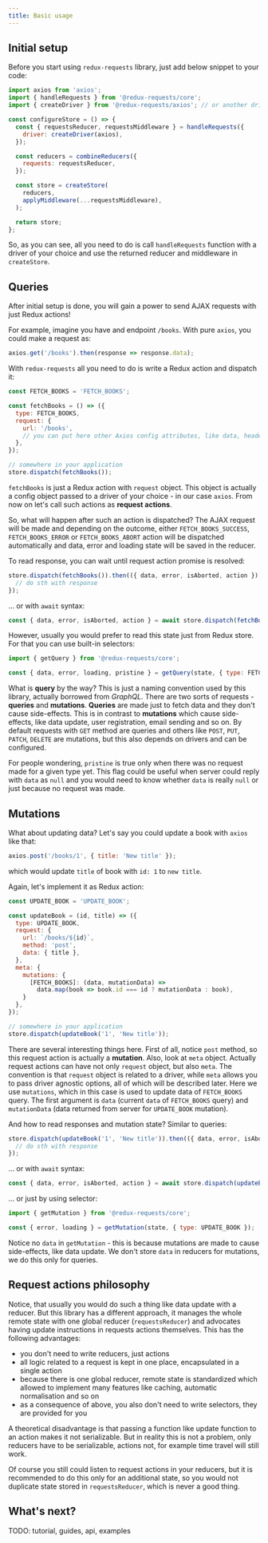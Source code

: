 ```yaml
---
title: Basic usage
---
```


## Initial setup

Before you start using `redux-requests` library, just add below snippet to your code:
```js
import axios from 'axios';
import { handleRequests } from '@redux-requests/core';
import { createDriver } from '@redux-requests/axios'; // or another driver

const configureStore = () => {
  const { requestsReducer, requestsMiddleware } = handleRequests({
    driver: createDriver(axios),
  });

  const reducers = combineReducers({
    requests: requestsReducer,
  });

  const store = createStore(
    reducers,
    applyMiddleware(...requestsMiddleware),
  );

  return store;
};
```

So, as you can see, all you need to do is call `handleRequests` function
with a driver of your choice and use the returned reducer and middleware
in `createStore`.

## Queries

After initial setup is done, you will gain a power to send AJAX requests with just Redux actions!

For example, imagine you have and endpoint `/books`. With pure `axios`, you could
make a request as:
```js
axios.get('/books').then(response => response.data);
```

With `redux-requests` all you need to do is write a Redux action and dispatch it:
```js
const FETCH_BOOKS = 'FETCH_BOOKS';

const fetchBooks = () => ({
  type: FETCH_BOOKS,
  request: {
    url: '/books',
    // you can put here other Axios config attributes, like data, headers etc.
  },
});

// somewhere in your application
store.dispatch(fetchBooks());
```

`fetchBooks` is just a Redux action with `request` object. This object is actually
a config object passed to a driver of your choice - in our case `axios`. From now
on let's call such actions as **request actions**.

So, what will happen after such an action is dispatched? The AJAX request will be made
and depending on the outcome, either `FETCH_BOOKS_SUCCESS`, `FETCH_BOOKS_ERROR`
or `FETCH_BOOKS_ABORT` action will be dispatched automatically and data, error and
loading state will be saved in the reducer.

To read response, you can wait until request action promise is resolved:
```js
store.dispatch(fetchBooks()).then(({ data, error, isAborted, action }) => {
  // do sth with response
});
```
... or with `await` syntax:
```js
const { data, error, isAborted, action } = await store.dispatch(fetchBooks());
```

However, usually you would prefer to read this state just from Redux store.
For that you can use built-in selectors:
```js
import { getQuery } from '@redux-requests/core';

const { data, error, loading, pristine } = getQuery(state, { type: FETCH_BOOKS });
```

What is **query** by the way? This is just a naming convention used by this library,
actually borrowed from _GraphQL_. There are two sorts of requests - **queries**
and **mutations**. **Queries** are made just to fetch data and they don't cause
side-effects. This is in contrast to **mutations** which cause side-effects, like
data update, user registration, email sending and so on. By default requests with
`GET` method are queries and others like `POST`, `PUT`, `PATCH`, `DELETE` are mutations,
but this also depends on drivers and can be configured.

For people wondering, `pristine` is true only when there was no request made for a given type yet.
This flag could be useful when server could reply with `data` as `null` and you would
need to know whether `data` is really `null` or just because no request was made.

## Mutations

What about updating data? Let's say you could update a book with `axios` like that:
```js
axios.post('/books/1', { title: 'New title' });
```
which would update `title` of book with `id: 1` to `new title`.

Again, let's implement it as Redux action:
```js
const UPDATE_BOOK = 'UPDATE_BOOK';

const updateBook = (id, title) => ({
  type: UPDATE_BOOK,
  request: {
    url: `/books/${id}`,
    method: 'post',
    data: { title },
  },
  meta: {
    mutations: {
      [FETCH_BOOKS]: (data, mutationData) =>
        data.map(book => book.id === id ? mutationData : book),
    }
  },
});

// somewhere in your application
store.dispatch(updateBook('1', 'New title'));
```

There are several interesting things here. First of all, notice `post` method,
so this request action is actually a **mutation**. Also, look at `meta` object.
Actually request actions can have not only `request` object, but also `meta`.
The convention is that `request` object is related to a driver, while `meta`
allows you to pass driver agnostic options, all of which will be described later.
Here we use `mutations`, which in this case is used to update data of `FETCH_BOOKS` query.
The first argument is `data` (current `data` of `FETCH_BOOKS` query) and `mutationData`
(data returned from server for `UPDATE_BOOK` mutation).

And how to read responses and mutation state? Similar to queries:
```js
store.dispatch(updateBook('1', 'New title')).then(({ data, error, isAborted, action }) => {
  // do sth with response
});
```
... or with `await` syntax:
```js
const { data, error, isAborted, action } = await store.dispatch(updateBook('1', 'New title'));
```
... or just by using selector:
```js
import { getMutation } from '@redux-requests/core';

const { error, loading } = getMutation(state, { type: UPDATE_BOOK });
```

Notice no `data` in `getMutation` - this is because mutations are made to cause
side-effects, like data update. We don't store `data` in reducers for mutations,
we do this only for queries.

## Request actions philosophy

Notice, that usually you would do such a thing like data update with a reducer. But this library has
a different approach, it manages the whole remote state with one global reducer (`requestsReducer`) and
advocates having update instructions in requests actions themselves. This has the following advantages:
- you don't need to write reducers, just actions
- all logic related to a request is kept in one place, encapsulated in a single action
- because there is one global reducer, remote state is standardized which allowed
to implement many features like caching, automatic normalisation and so on
- as a consequence of above, you also don't need to write selectors, they are provided for you

A theoretical disadvantage is that passing a function like update function to an action
makes it not serializable. But in reality this is not a problem, only reducers have to be serializable,
actions not, for example time travel will still work.

Of course you still could listen to request actions in your reducers, but
it is recommended to do this only for an additional state, so you would not duplicate
state stored in `requestsReducer`, which is never a good thing.

## What's next?

TODO: tutorial, guides, api, examples
